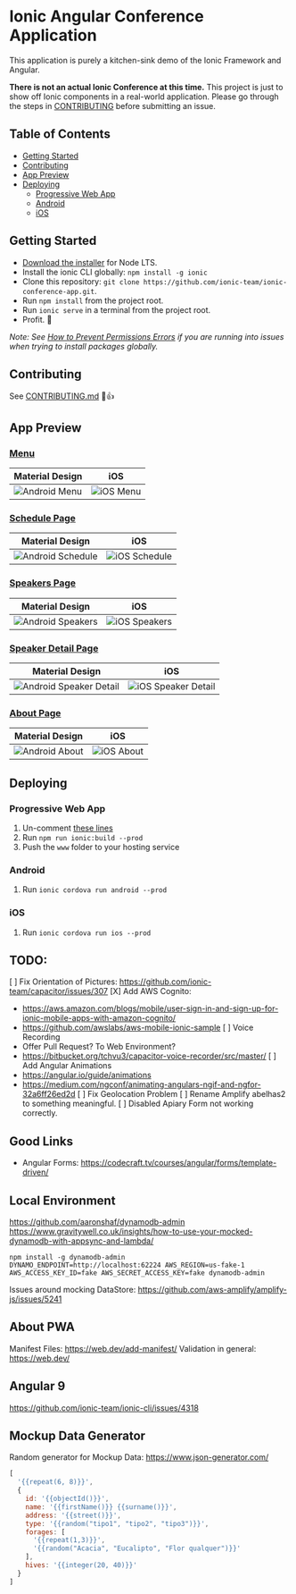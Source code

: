 # Ionic Angular Conference Application

This application is purely a kitchen-sink demo of the Ionic Framework and Angular.

**There is not an actual Ionic Conference at this time.** This project is just to show off Ionic components in a real-world application. Please go through the steps in [CONTRIBUTING](https://github.com/ionic-team/ionic-conference-app/blob/master/.github/CONTRIBUTING.md) before submitting an issue.


## Table of Contents
- [Getting Started](#getting-started)
- [Contributing](#contributing)
- [App Preview](#app-preview)
- [Deploying](#deploying)
  - [Progressive Web App](#progressive-web-app)
  - [Android](#android)
  - [iOS](#ios)


## Getting Started

* [Download the installer](https://nodejs.org/) for Node LTS.
* Install the ionic CLI globally: `npm install -g ionic`
* Clone this repository: `git clone https://github.com/ionic-team/ionic-conference-app.git`.
* Run `npm install` from the project root.
* Run `ionic serve` in a terminal from the project root.
* Profit. :tada:

_Note: See [How to Prevent Permissions Errors](https://docs.npmjs.com/getting-started/fixing-npm-permissions) if you are running into issues when trying to install packages globally._

## Contributing

See [CONTRIBUTING.md](https://github.com/ionic-team/ionic-conference-app/blob/master/.github/CONTRIBUTING.md) :tada::+1:


## App Preview

### [Menu](https://github.com/ionic-team/ionic-conference-app/blob/master/src/app/pages/menu/menu.html)

| Material Design                                          | iOS                                              |
|----------------------------------------------------------|--------------------------------------------------|
| ![Android Menu](/resources/screenshots/android-menu.png) | ![iOS Menu](/resources/screenshots/ios-menu.png) |


### [Schedule Page](https://github.com/ionic-team/ionic-conference-app/blob/master/src/app/pages/schedule/schedule.html)

| Material Design                                                  | iOS                                                      |
|------------------------------------------------------------------|----------------------------------------------------------|
| ![Android Schedule](/resources/screenshots/android-schedule.png) | ![iOS Schedule](/resources/screenshots/ios-schedule.png) |

### [Speakers Page](https://github.com/ionic-team/ionic-conference-app/blob/master/src/app/pages/speaker-list/speaker-list.html)

| Material Design                                                  | iOS                                                      |
|------------------------------------------------------------------|----------------------------------------------------------|
| ![Android Speakers](/resources/screenshots/android-speakers.png) | ![iOS Speakers](/resources/screenshots/ios-speakers.png) |

### [Speaker Detail Page](https://github.com/ionic-team/ionic-conference-app/blob/master/src/app/pages/speaker-detail/speaker-detail.html)

| Material Design                                                              | iOS                                                                  |
|------------------------------------------------------------------------------|----------------------------------------------------------------------|
| ![Android Speaker Detail](/resources/screenshots/android-speaker-detail.png) | ![iOS Speaker Detail](/resources/screenshots/ios-speaker-detail.png) |

### [About Page](https://github.com/ionic-team/ionic-conference-app/blob/master/src/app/pages/about/about.html)

| Material Design                                            | iOS                                                |
|------------------------------------------------------------|----------------------------------------------------|
| ![Android About](/resources/screenshots/android-about.png) | ![iOS About](/resources/screenshots/ios-about.png) |


## Deploying

### Progressive Web App

1. Un-comment [these lines](https://github.com/ionic-team/ionic2-app-base/blob/master/src/index.html#L21)
2. Run `npm run ionic:build --prod`
3. Push the `www` folder to your hosting service

### Android

1. Run `ionic cordova run android --prod`

### iOS

1. Run `ionic cordova run ios --prod`


## TODO:

[ ] Fix Orientation of Pictures: https://github.com/ionic-team/capacitor/issues/307
[X] Add AWS Cognito: 
  - https://aws.amazon.com/blogs/mobile/user-sign-in-and-sign-up-for-ionic-mobile-apps-with-amazon-cognito/
  - https://github.com/awslabs/aws-mobile-ionic-sample
[ ] Voice Recording
  - Offer Pull Request? To Web Environment?
  - https://bitbucket.org/tchvu3/capacitor-voice-recorder/src/master/
[ ] Add Angular Animations
  - https://angular.io/guide/animations
  - https://medium.com/ngconf/animating-angulars-ngif-and-ngfor-32a6ff26ed2d
[ ] Fix Geolocation Problem
[ ] Rename Amplify abelhas2 to something meaningful.
[ ] Disabled Apiary Form not working correctly.


## Good Links

- Angular Forms: https://codecraft.tv/courses/angular/forms/template-driven/

## Local Environment

https://github.com/aaronshaf/dynamodb-admin
https://www.gravitywell.co.uk/insights/how-to-use-your-mocked-dynamodb-with-appsync-and-lambda/

```
npm install -g dynamodb-admin
DYNAMO_ENDPOINT=http://localhost:62224 AWS_REGION=us-fake-1 AWS_ACCESS_KEY_ID=fake AWS_SECRET_ACCESS_KEY=fake dynamodb-admin
```

Issues around mocking DataStore:
https://github.com/aws-amplify/amplify-js/issues/5241


## About PWA

Manifest Files: https://web.dev/add-manifest/
Validation in general: https://web.dev/

## Angular 9

https://github.com/ionic-team/ionic-cli/issues/4318


## Mockup Data Generator

Random generator for Mockup Data:
https://www.json-generator.com/

```js
[
  '{{repeat(6, 8)}}',
  {
    id: '{{objectId()}}',
    name: '{{firstName()}} {{surname()}}',
    address: '{{street()}}',
    type: '{{random("tipo1", "tipo2", "tipo3")}}',
    forages: [
      '{{repeat(1,3)}}',
	  '{{random("Acacia", "Eucalipto", "Flor qualquer")}}'      
    ],
    hives: '{{integer(20, 40)}}'
  }
]
```
